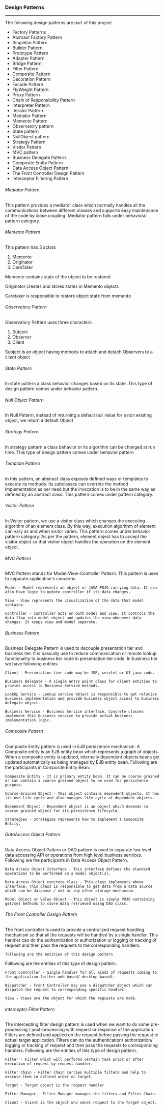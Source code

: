 
### Design Patterns


------------------------------------------------------------

The following design patterns are part of this project


*   Factory Patterns 
*   Abstract Factory Pattern
*	Singleton Pattern
* 	Builder Pattern
*	Prototype Pattern
*	Adapter Pattern
*	Bridge Pattern
*	Filter Pattern
*	Composite Pattern
*	Decoration Pattern
*	Facade Pattern
*	FlyWeight Pattern
*	Proxy Pattern
*	Chain of Responsibility Pattern
*   Interpreter Pattern
*	Iterator Pattern
*	Mediator Pattern
*	Memento Pattern
*	Observatory pattern
*	State pattern
*	NullObject pattern
*	Strategy Pattern
*	Visitor Pattern
*	MVC pattern
*	Business Delegate Pattern
*	Composite Entity Pattern
*	Data Access Object Pattern
*  	The Front Controller Design Pattern
*	Interceptor Filtering Pattern

###### Mediator Pattern

This pattern provides a mediator class which normally handles all the communications between different classes and supports easy maintenance of the code by loose coupling. Mediator pattern falls under behavioral pattern category.


###### Memento Pattern

This pattern has 3 actors

   1. Memento
   2. Originator
   3. CareTaker
   
   Memento contains state of the object to be restored
   
   Originator creates and stores states in Memento objects
   
   Caretaker is responsible to restore object state from memento
   
   
###### Observatory Pattern

Observatory Pattern uses three characters. 

   1. Subject
   2. Observer
   3. Client
   
   Subject is an object having methods to attach and detach Observers to a client object
   

###### State Pattern

In state pattern a class behavior changes based on its state. This type of design pattern comes under behavior pattern.

###### Null Object Pattern

In Null Pattern, instead of returning a default null value for a non existing object, we return a default Object

###### Strategy Pattern

In strategy pattern a class behavior or its algorithm can be changed at run time. 
This type of design pattern comes under behavior pattern

###### Template Pattern

In this pattern, an abstract class exposes defined ways or templates to execute its methods. Its subclasses can override the method implementation as per need but the invocation is to be in the same way as defined by an abstract class. This pattern comes under pattern category.


###### Visitor Pattern

In Visitor pattern, we use a visitor class which changes the executing algorithm of an element class. By this way, execution algorithm of element can vary as and when visitor varies. This pattern comes under behavior pattern category. As per the pattern, element object has to accept the visitor object so that visitor object handles the operation on the element object. 

###### MVC Pattern

MVC Pattern stands for Model-View-Controller Pattern. This pattern is used to separate application's concerns.

    Model - Model represents an object or JAVA POJO carrying data. It can also have logic to update controller if its data changes.

    View - View represents the visualization of the data that model contains.

    Controller - Controller acts on both model and view. It controls the data flow into model object and updates the view whenever data changes. It keeps view and model separate.
    
###### Business Pattern

Business Delegate Pattern is used to decouple presentation tier and business tier. It is basically use to reduce communication or remote lookup functionality to business tier code in presentation tier code. In business tier we have following entities.


    Client - Presentation tier code may be JSP, servlet or UI java code.

    Business Delegate - A single entry point class for client entities to provide access to Business Service methods.

    LookUp Service - Lookup service object is responsible to get relative business implementation and provide business object access to business delegate object.

    Business Service - Business Service interface. Concrete classes implement this business service to provide actual business implementation logic.

###### Composite Pattern

Composite Entity pattern is used in EJB persistence mechanism. A Composite entity is an EJB entity bean which represents a graph of objects. When a composite entity is updated, internally dependent objects beans get updated automatically as being managed by EJB entity bean. Following are the participants in Composite Entity Bean.



    Composite Entity - It is primary entity bean. It can be coarse grained or can contain a coarse grained object to be used for persistence purpose.

    Coarse-Grained Object - This object contains dependent objects. It has its own life cycle and also manages life cycle of dependent objects.

    Dependent Object - Dependent object is an object which depends on coarse grained object for its persistence lifecycle.

    Strategies - Strategies represents how to implement a Composite Entity.

###### DataAccess Object Pattern

Data Access Object Pattern or DAO pattern is used to separate low level data accessing API or operations from high level business services. Following are the participants in Data Access Object Pattern.

    Data Access Object Interface - This interface defines the standard operations to be performed on a model object(s).

    Data Access Object concrete class - This class implements above interface. This class is responsible to get data from a data source which can be database / xml or any other storage mechanism.

    Model Object or Value Object - This object is simple POJO containing get/set methods to store data retrieved using DAO class.
    
###### The Front Controller Design Pattern

The front controller is used to provide a centralized request handling mechanism so that all the requests will be handled by a single handler. This handler can do the authentication or authorization or logging or tracking of request and then pass the requests to the corresponding handlers.

`following are the entities of this design pattern`

Following are the entities of this type of design pattern.

    Front Controller - Single handler for all kinds of requests coming to the application (either web based/ desktop based).

    Dispatcher - Front Controller may use a dispatcher object which can dispatch the request to corresponding specific handler.

    View - Views are the object for which the requests are made.

###### Intercepter Filter Pattern
The intercepting filter design pattern is used when we want to do some pre-processing / post-processing with request or response of the application. Filters are defined and applied on the request before passing the request to actual target application. Filters can do the authentication/ authorization/ logging or tracking of request and then pass the requests to corresponding handlers. Following are the entities of this type of design pattern.

    Filter - Filter which will performs certain task prior or after execution of request by request handler.

    Filter Chain - Filter Chain carries multiple filters and help to execute them in defined order on target.

    Target - Target object is the request handler

    Filter Manager - Filter Manager manages the filters and Filter Chain.

    Client - Client is the object who sends request to the Target object.

